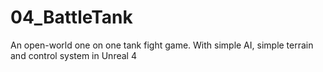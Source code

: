 # 04_BattleTank
An open-world one on one tank fight game. With simple AI, simple terrain and control system in Unreal 4

